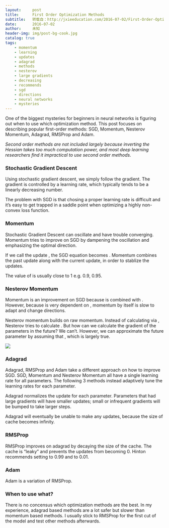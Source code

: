 ```yaml
---
layout:     post
title:      First Order Optimization Methods
subtitle:   转载自：http://jxieeducation.com/2016-07-02/First-Order-Optimization-Methods/
date:       2016-07-02
author:     未知
header-img: img/post-bg-cook.jpg
catalog: true
tags:
    - momentum
    - learning
    - updates
    - adagrad
    - methods
    - nesterov
    - large gradients
    - decreasing
    - recommends
    - sgd
    - directions
    - neural networks
    - mysteries
---
```


One of the biggest mysteries for beginners in neural networks is figuring out when to use which optimization method. This post focuses on describing popular first-order methods: SGD, Momentum, Nesterov Momentum, Adagrad, RMSProp and Adam.

*Second order methods are not included largely because inverting the Hessian takes too much computation power, and most deep learning researchers find it impractical to use second order methods.*

### Stochastic Gradient Descent

Using stochastic gradient descent, we simply follow the gradient. The gradient is controlled by a learning rate, which typically tends to be a linearly decreasing number.

The problem with SGD is that chosing a proper learning rate is difficult and it’s easy to get trapped in a saddle point when optimizing a highly non-convex loss function.

### Momentum

Stochastic Gradient Descent can oscillate and have trouble converging. Momentum tries to improve on SGD by dampening the oscillation and emphasizing the optimal direction.

If we call the update , the SGD equation becomes . Momentum combines the past update along with the current update, in order to stablize the updates.

The value of is usually close to 1 e.g. 0.9, 0.95.

### Nesterov Momentum

Momentum is an improvement on SGD because is combined with . However, because is very dependent on , momentum by itself is slow to adapt and change directions.

Nesterov momentum builds on raw momentum. Instead of calculating via , Nesterov tries to calculate . But how can we calculate the gradient of the parameters in the future? We can’t. However, we can approximate the future parameter by assuming that , which is largely true.

![](http://cs231n.github.io/assets/nn3/nesterov.jpeg)


### Adagrad

Adagrad, RMSProp and Adam take a different approach on how to improve SGD. SGD, Momentum and Nesterov Momentum all have a single learning rate for all parameters. The following 3 methods instead adaptively tune the learning rates for each parameter.

Adagrad normalizes the update for each parameter. Parameters that had large gradients will have smaller updates; small or infrequent gradients will be bumped to take larger steps.

Adagrad will eventually be unable to make any updates, because the size of cache becomes infinity.

### RMSProp

RMSProp improves on adagrad by decaying the size of the cache. The cache is “leaky” and prevents the updates from becoming 0. Hinton recommends setting to 0.99 and to 0.01.

### Adam

Adam is a variation of RMSProp.

### When to use what?

There is no concensus which optimization methods are the best. In my experience, adagrad based methods are a lot safer but slower than momentum based methods. I usually stick to RMSProp for the first cut of the model and test other methods afterwards.
